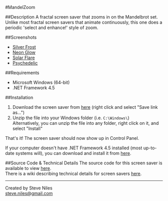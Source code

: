 #MandelZoom

##Description
A fractal screen saver that zooms in on the Mandelbrot set. Unlike most fractal screen savers that animate continuously, this one does a periodic 'select and enhance!' style of zoom.

##Screenshots
* [Silver Frost](http://www.steveniles.ca/mandelzoom/images/Silver%20Frost.png)  
* [Neon Glow](http://www.steveniles.ca/mandelzoom/images/Neon%20Glow.png)  
* [Solar Flare](http://www.steveniles.ca/mandelzoom/images/Solar%20Flare.png)
* [Psychedelic](http://www.steveniles.ca/mandelzoom/images/Psychedelic.png)

##Requirements
* Microsoft Windows (64-bit)  
* .NET Framework 4.5

##Installation
1. Download the screen saver from [here](http://www.steveniles.ca/mandelzoom/files/mzoom.zip) (right click and select "Save link as...")
2. Unzip the file into your Windows folder (i.e. `C:\Windows\`)  
Alternatively, you can unzip the file into any folder, right click on it, and select "Install"

That's it! The screen saver should now show up in Control Panel.

If your computer doesn't have .NET Framework 4.5 installed (most up-to-date systems will), you can download and install it from [here](http://www.microsoft.com/en-us/download/details.aspx?id=30653).

##Source Code & Technical Details
The source code for this screen saver is available to view [here](https://github.com/steveniles/MandelZoom).  
There is a wiki describing technical details for screen savers [here](https://github.com/steveniles/MandelZoom/wiki).

---
Created by Steve Niles  
steve.niles@gmail.com
